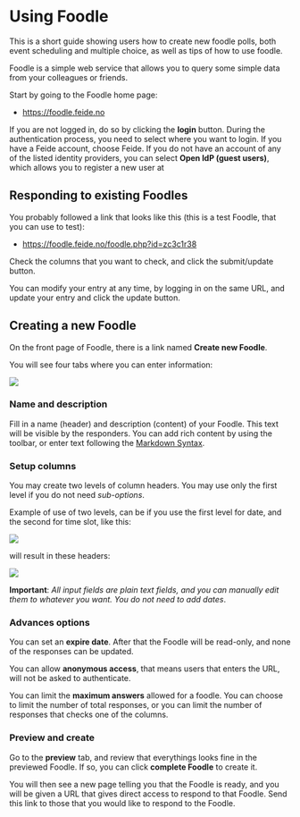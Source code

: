 Using Foodle
============

This is a short guide showing users how to create new foodle polls, both event scheduling and multiple choice, as well as tips of how to use foodle.

Foodle is a simple web service that allows you to query some simple data from your colleagues or friends.

Start by going to the Foodle home page:

  * <https://foodle.feide.no>

If you are not logged in, do so by clicking the **login** button. During the authentication process, you need to select where you want to login. If you have a Feide account, choose Feide. If you do not have an account of any of the listed identity providers, you can select **Open IdP (guest users)**, which allows you to register a new user at



Responding to existing Foodles
------------------------------

You probably followed a link that looks like this (this is a test Foodle, that you can use to test):

  * <https://foodle.feide.no/foodle.php?id=zc3c1r38>

Check the columns that you want to check, and click the submit/update button.

You can modify your entry at any time, by logging in on the same URL, and update your entry and click the update button.




Creating a new Foodle
---------------------

On the front page of Foodle, there is a link named **Create new Foodle**.

You will see four tabs where you can enter information:

![](http://clippings.erlang.no/ZZ3A0362ED.jpg)

### Name and description

Fill in a name (header) and description (content) of your Foodle. This text will be visible by the responders. You can add rich content by using the toolbar, or enter text following the [Markdown Syntax](http://daringfireball.net/projects/markdown/syntax).

### Setup columns

You may create two levels of column headers. You may use only the first level if you do not need *sub-options*.

Example of use of two levels, can be if you use the first level for date, and the second for time slot, like this:

![](http://clippings.erlang.no/ZZ55B57ECF.jpg)

will result in these headers:

![](http://clippings.erlang.no/ZZ3EAF88CD.jpg)


**Important**: *All input fields are plain text fields, and you can manually edit them to whatever you want. You do not need to add dates*.


### Advances options

You can set an **expire date**. After that the Foodle will be read-only, and none of the responses can be updated.

You can allow **anonymous access**, that means users that enters the URL, will not be asked to authenticate.

You can limit the **maximum answers** allowed for a foodle. You can choose to limit the number of total responses, or you can limit the number of responses that checks one of the columns.

### Preview and create

Go to the **preview** tab, and review that everythings looks fine in the previewed Foodle. If so, you can click **complete Foodle** to create it.

You will then see a new page telling you that the Foodle is ready, and you will be given a URL that gives direct access to respond to that Foodle. Send this link to those that you would like to respond to the Foodle.




